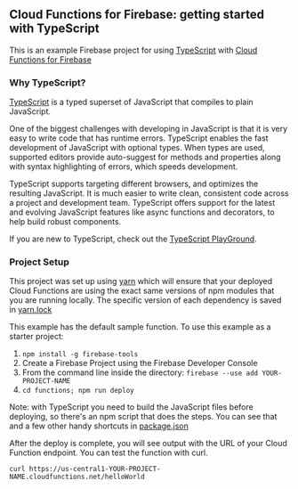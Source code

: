 ## Cloud Functions for Firebase: getting started with TypeScript

This is an example Firebase project for using
[TypeScript](https://www.typescriptlang.org/) with
[Cloud Functions for Firebase](https://firebase.google.com/products/functions)

### Why TypeScript?

[TypeScript](https://www.typescriptlang.org/) is a typed superset of JavaScript
that compiles to plain JavaScript.

One of the biggest challenges with developing in JavaScript is that it is
very easy to write code that has runtime errors. TypeScript enables the fast
development of JavaScript with optional types. When types are used,
supported editors provide auto-suggest for methods and properties along
with syntax highlighting of errors, which speeds development.

TypeScript supports targeting different browsers, and optimizes
the resulting JavaScript. It is much easier to write clean, consistent code
across a project and development team.  TypeScript offers support for the
latest and evolving JavaScript features like async functions and decorators,
to help build robust components.

If you are new to TypeScript, check out the [TypeScript PlayGround](https://www.typescriptlang.org/play/index.html).


### Project Setup

This project was set up using [yarn](https://yarnpkg.com) which will ensure
that your deployed Cloud Functions are using the exact same versions of
npm modules that you are running locally. The specific version of each
dependency is saved in [yarn.lock](functions/yarn.lock)


This example has the default sample function. To use this example as a
starter project:

1. `npm install -g firebase-tools`
1. Create a Firebase Project using the Firebase Developer Console
2. From the command line inside the directory:
   `firebase --use add YOUR-PROJECT-NAME`
3. `cd functions; npm run deploy`

Note: with TypeScript you need to build the JavaScript files before
deploying, so there's an npm script that does the steps.  You can see
that and a few other handy shortcuts in [package.json](functions/package.json)

After the deploy is complete, you will see output with the URL of your
Cloud Function endpoint. You can test the function with curl.
```
curl https://us-central1-YOUR-PROJECT-NAME.cloudfunctions.net/helloWorld
```
